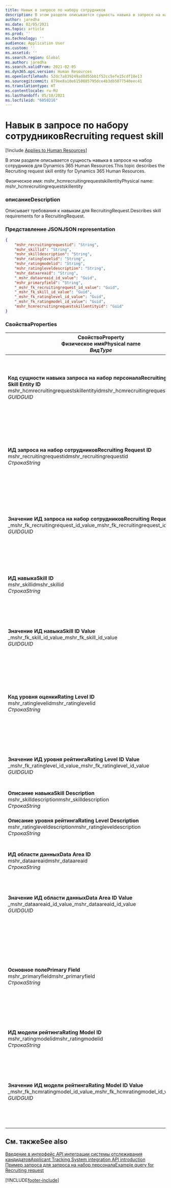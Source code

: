 ```yaml
---
title: Навык в запросе по набору сотрудников
description: В этом разделе описывается сущность навыка в запросе на набор сотрудников для Dynamics 365 Human Resources.
author: jaredha
ms.date: 02/05/2021
ms.topic: article
ms.prod: ''
ms.technology: ''
audience: Application User
ms.custom: ''
ms.assetid: ''
ms.search.region: Global
ms.author: jaredha
ms.search.validFrom: 2021-02-05
ms.dyn365.ops.version: Human Resources
ms.openlocfilehash: 52dc7a839249ad8d55bb1f52cc5efe15cdf18e13
ms.sourcegitcommit: 879ee8a10e6158885795dce4b3db5077540eec41
ms.translationtype: HT
ms.contentlocale: ru-RU
ms.lasthandoff: 05/18/2021
ms.locfileid: "6059216"
---
```

# <a name="recruiting-request-skill"></a><span data-ttu-id="9fbda-103">Навык в запросе по набору сотрудников</span><span class="sxs-lookup"><span data-stu-id="9fbda-103">Recruiting request skill</span></span>

[!include [Applies to Human Resources](../includes/applies-to-hr.md)]

<span data-ttu-id="9fbda-104">В этом разделе описывается сущность навыка в запросе на набор сотрудников для Dynamics 365 Human Resources.</span><span class="sxs-lookup"><span data-stu-id="9fbda-104">This topic describes the Recruiting request skill entity for Dynamics 365 Human Resources.</span></span>

<span data-ttu-id="9fbda-105">Физическое имя: mshr_hcmrecruitingrequestskillentity</span><span class="sxs-lookup"><span data-stu-id="9fbda-105">Physical name: mshr_hcmrecruitingrequestskillentity</span></span>

### <a name="description"></a><span data-ttu-id="9fbda-106">описание</span><span class="sxs-lookup"><span data-stu-id="9fbda-106">Description</span></span>

<span data-ttu-id="9fbda-107">Описывает требования к навыкам для RecruitingRequest.</span><span class="sxs-lookup"><span data-stu-id="9fbda-107">Describes skill requirements for a RecruitingRequest.</span></span>

### <a name="json-representation"></a><span data-ttu-id="9fbda-108">Представление JSON</span><span class="sxs-lookup"><span data-stu-id="9fbda-108">JSON representation</span></span>

```json
{
    "mshr_recruitingrequestid": "String",
    "mshr_skillid": "String",
    "mshr_skilldescription": "String",
    "mshr_ratinglevelid": "String",
    "mshr_ratingmodelid": "String",
    "mshr_ratingleveldescription": "String",
    "mshr_dataareaid": "String",
    "_mshr_dataareaid_id_value": "Guid",
    "mshr_primaryfield": "String",
    "_mshr_fk_recruitingrequest_id_value": "Guid",
    "_mshr_fk_skill_id_value": "Guid",
    "_mshr_fk_ratinglevel_id_value": "Guid",
    "_mshr_fk_ratingmodel_id_value": "Guid",
    "mshr_hcmrecruitingrequestskillentityid": "Guid"
}
```

### <a name="properties"></a><span data-ttu-id="9fbda-109">Свойства</span><span class="sxs-lookup"><span data-stu-id="9fbda-109">Properties</span></span>

| <span data-ttu-id="9fbda-110">Свойство</span><span class="sxs-lookup"><span data-stu-id="9fbda-110">Property</span></span><br><span data-ttu-id="9fbda-111">**Физическое имя**</span><span class="sxs-lookup"><span data-stu-id="9fbda-111">**Physical name**</span></span><br><span data-ttu-id="9fbda-112">**_Вид_**</span><span class="sxs-lookup"><span data-stu-id="9fbda-112">**_Type_**</span></span> | <span data-ttu-id="9fbda-113">Использование</span><span class="sxs-lookup"><span data-stu-id="9fbda-113">Use</span></span> | <span data-ttu-id="9fbda-114">описание</span><span class="sxs-lookup"><span data-stu-id="9fbda-114">Description</span></span> |
| --- | --- | --- |
| <span data-ttu-id="9fbda-115">**Код сущности навыка запроса на набор персонала**</span><span class="sxs-lookup"><span data-stu-id="9fbda-115">**Recruiting Request Skill Entity ID**</span></span><br><span data-ttu-id="9fbda-116">mshr_hcmrecruitingrequestskillentityid</span><span class="sxs-lookup"><span data-stu-id="9fbda-116">mshr_hcmrecruitingrequestskillentityid</span></span><br><span data-ttu-id="9fbda-117">*GUID*</span><span class="sxs-lookup"><span data-stu-id="9fbda-117">*GUID*</span></span> | <span data-ttu-id="9fbda-118">Только для чтения</span><span class="sxs-lookup"><span data-stu-id="9fbda-118">Read-only</span></span><br><span data-ttu-id="9fbda-119">Требуется</span><span class="sxs-lookup"><span data-stu-id="9fbda-119">Required</span></span> | <span data-ttu-id="9fbda-120">Создаваемый системой уникальный идентификатор для записи **Навык запроса на набор сотрудников**.</span><span class="sxs-lookup"><span data-stu-id="9fbda-120">System-generated unique identifier for the **Recruiting Request Skill** record.</span></span> |
| <span data-ttu-id="9fbda-121">**ИД запроса на набор сотрудников**</span><span class="sxs-lookup"><span data-stu-id="9fbda-121">**Recruiting Request ID**</span></span><br><span data-ttu-id="9fbda-122">mshr_recruitingrequestid</span><span class="sxs-lookup"><span data-stu-id="9fbda-122">mshr_recruitingrequestid</span></span><br><span data-ttu-id="9fbda-123">*Строка*</span><span class="sxs-lookup"><span data-stu-id="9fbda-123">*String*</span></span> | <span data-ttu-id="9fbda-124">Однократная запись</span><span class="sxs-lookup"><span data-stu-id="9fbda-124">Write-once</span></span><br><span data-ttu-id="9fbda-125">Требуется</span><span class="sxs-lookup"><span data-stu-id="9fbda-125">Required</span></span> | <span data-ttu-id="9fbda-126">Уникальный идентификатор связанного запроса по набору сотрудников, доступный для чтения пользователем.</span><span class="sxs-lookup"><span data-stu-id="9fbda-126">The user-readable unique identifier of the associated recruiting request.</span></span> |
| <span data-ttu-id="9fbda-127">**Значение ИД запроса на набор сотрудников**</span><span class="sxs-lookup"><span data-stu-id="9fbda-127">**Recruiting Request ID Value**</span></span><br><span data-ttu-id="9fbda-128">_mshr_fk_recruitingrequest_id_value</span><span class="sxs-lookup"><span data-stu-id="9fbda-128">_mshr_fk_recruitingrequest_id_value</span></span><br><span data-ttu-id="9fbda-129">*GUID*</span><span class="sxs-lookup"><span data-stu-id="9fbda-129">*GUID*</span></span> | <span data-ttu-id="9fbda-130">Только для чтения</span><span class="sxs-lookup"><span data-stu-id="9fbda-130">Read-only</span></span><br><span data-ttu-id="9fbda-131">Требуется</span><span class="sxs-lookup"><span data-stu-id="9fbda-131">Required</span></span><br> <span data-ttu-id="9fbda-132">Внешний ключ: mshr_hcmrecruitingrequestentityid сущности mshr_hcmrecruitingrequestentity</span><span class="sxs-lookup"><span data-stu-id="9fbda-132">Foreign key: mshr_hcmrecruitingrequestentityid of mshr_hcmrecruitingrequestentity entity</span></span> | <span data-ttu-id="9fbda-133">Создаваемый системой уникальный идентификатор связанного запроса на набор сотрудников.</span><span class="sxs-lookup"><span data-stu-id="9fbda-133">System-generated unique identifier of the associated recruiting request.</span></span> |
| <span data-ttu-id="9fbda-134">**ИД навыка**</span><span class="sxs-lookup"><span data-stu-id="9fbda-134">**Skill ID**</span></span><br><span data-ttu-id="9fbda-135">mshr_skillid</span><span class="sxs-lookup"><span data-stu-id="9fbda-135">mshr_skillid</span></span><br><span data-ttu-id="9fbda-136">*Строка*</span><span class="sxs-lookup"><span data-stu-id="9fbda-136">*String*</span></span><br> | <span data-ttu-id="9fbda-137">Однократная запись</span><span class="sxs-lookup"><span data-stu-id="9fbda-137">Write-once</span></span><br><span data-ttu-id="9fbda-138">Требуется</span><span class="sxs-lookup"><span data-stu-id="9fbda-138">Required</span></span> | <span data-ttu-id="9fbda-139">Уникальный идентификатор требуемого навыка, доступный для чтения пользователем.</span><span class="sxs-lookup"><span data-stu-id="9fbda-139">The user-readable unique identifier of the required skill.</span></span> |
| <span data-ttu-id="9fbda-140">**Значение ИД навыка**</span><span class="sxs-lookup"><span data-stu-id="9fbda-140">**Skill ID Value**</span></span><br><span data-ttu-id="9fbda-141">_mshr_fk_skill_id_value</span><span class="sxs-lookup"><span data-stu-id="9fbda-141">_mshr_fk_skill_id_value</span></span><br><span data-ttu-id="9fbda-142">*GUID*</span><span class="sxs-lookup"><span data-stu-id="9fbda-142">*GUID*</span></span> | <span data-ttu-id="9fbda-143">Только для чтения</span><span class="sxs-lookup"><span data-stu-id="9fbda-143">Read-only</span></span><br><span data-ttu-id="9fbda-144">Требуется</span><span class="sxs-lookup"><span data-stu-id="9fbda-144">Required</span></span><br><span data-ttu-id="9fbda-145">Внешний ключ: mshr_hcmskillentityid сущности mshr_hcmskillentity</span><span class="sxs-lookup"><span data-stu-id="9fbda-145">Foreign key: mshr_hcmskillentityid of mshr_hcmskillentity entity</span></span> | <span data-ttu-id="9fbda-146">Созданный системой уникальный идентификатор требуемого навыка.</span><span class="sxs-lookup"><span data-stu-id="9fbda-146">System-generated unique identifier of the required skill.</span></span> |
| <span data-ttu-id="9fbda-147">**Код уровня оценки**</span><span class="sxs-lookup"><span data-stu-id="9fbda-147">**Rating Level ID**</span></span><br><span data-ttu-id="9fbda-148">mshr_ratinglevelid</span><span class="sxs-lookup"><span data-stu-id="9fbda-148">mshr_ratinglevelid</span></span><br><span data-ttu-id="9fbda-149">*Строка*</span><span class="sxs-lookup"><span data-stu-id="9fbda-149">*String*</span></span> | <span data-ttu-id="9fbda-150">Однократная запись</span><span class="sxs-lookup"><span data-stu-id="9fbda-150">Write-once</span></span><br><span data-ttu-id="9fbda-151">Необязательный</span><span class="sxs-lookup"><span data-stu-id="9fbda-151">Optional</span></span> | <span data-ttu-id="9fbda-152">Требуемое значение уровня навыков, выбранное для должности, на основе модели рейтинга, назначенной данному навыку.</span><span class="sxs-lookup"><span data-stu-id="9fbda-152">The required skill level value selected for the job, based on the rating model assigned to the skill.</span></span> |
| <span data-ttu-id="9fbda-153">**Значение ИД уровня рейтинга**</span><span class="sxs-lookup"><span data-stu-id="9fbda-153">**Rating Level ID Value**</span></span><br><span data-ttu-id="9fbda-154">_mshr_fk_ratinglevel_id_value</span><span class="sxs-lookup"><span data-stu-id="9fbda-154">_mshr_fk_ratinglevel_id_value</span></span><br><span data-ttu-id="9fbda-155">*GUID*</span><span class="sxs-lookup"><span data-stu-id="9fbda-155">*GUID*</span></span> | <span data-ttu-id="9fbda-156">Только для чтения</span><span class="sxs-lookup"><span data-stu-id="9fbda-156">Read-only</span></span><br><span data-ttu-id="9fbda-157">Необязательный</span><span class="sxs-lookup"><span data-stu-id="9fbda-157">Optional</span></span><br><span data-ttu-id="9fbda-158">Внешний ключ: mshr_hcmratinglevelentityid сущности mshr_hcmratinglevelentity</span><span class="sxs-lookup"><span data-stu-id="9fbda-158">Foreign key: mshr_hcmratinglevelentityid of mshr_hcmratinglevelentity entity</span></span> | <span data-ttu-id="9fbda-159">Созданный системой уникальный идентификатор для уровня.</span><span class="sxs-lookup"><span data-stu-id="9fbda-159">System-generated unique identifier for the level.</span></span> |
| <span data-ttu-id="9fbda-160">**Описание навыка**</span><span class="sxs-lookup"><span data-stu-id="9fbda-160">**Skill Description**</span></span><br><span data-ttu-id="9fbda-161">mshr_skilldescription</span><span class="sxs-lookup"><span data-stu-id="9fbda-161">mshr_skilldescription</span></span><br><span data-ttu-id="9fbda-162">*Строка*</span><span class="sxs-lookup"><span data-stu-id="9fbda-162">*String*</span></span> | <span data-ttu-id="9fbda-163">Только для чтения</span><span class="sxs-lookup"><span data-stu-id="9fbda-163">Read-only</span></span><br><span data-ttu-id="9fbda-164">Требуется</span><span class="sxs-lookup"><span data-stu-id="9fbda-164">Required</span></span> | <span data-ttu-id="9fbda-165">Описание навыка.</span><span class="sxs-lookup"><span data-stu-id="9fbda-165">The skill description.</span></span> |
| <span data-ttu-id="9fbda-166">**Описание уровня рейтинга**</span><span class="sxs-lookup"><span data-stu-id="9fbda-166">**Rating Level Description**</span></span><br><span data-ttu-id="9fbda-167">mshr_ratingleveldescription</span><span class="sxs-lookup"><span data-stu-id="9fbda-167">mshr_ratingleveldescription</span></span><br><span data-ttu-id="9fbda-168">*Строка*</span><span class="sxs-lookup"><span data-stu-id="9fbda-168">*String*</span></span> | <span data-ttu-id="9fbda-169">Только для чтения</span><span class="sxs-lookup"><span data-stu-id="9fbda-169">Read-only</span></span><br><span data-ttu-id="9fbda-170">Необязательный</span><span class="sxs-lookup"><span data-stu-id="9fbda-170">Optional</span></span> | <span data-ttu-id="9fbda-171">Описание выбранного уровня навыка.</span><span class="sxs-lookup"><span data-stu-id="9fbda-171">The description of the selected skill level.</span></span> |
| <span data-ttu-id="9fbda-172">**ИД области данных**</span><span class="sxs-lookup"><span data-stu-id="9fbda-172">**Data Area ID**</span></span><br><span data-ttu-id="9fbda-173">mshr_dataareaid</span><span class="sxs-lookup"><span data-stu-id="9fbda-173">mshr_dataareaid</span></span><br><span data-ttu-id="9fbda-174">*Строка*</span><span class="sxs-lookup"><span data-stu-id="9fbda-174">*String*</span></span> | <span data-ttu-id="9fbda-175">Чтение/запись</span><span class="sxs-lookup"><span data-stu-id="9fbda-175">Read/write</span></span><br><span data-ttu-id="9fbda-176">Необязательный</span><span class="sxs-lookup"><span data-stu-id="9fbda-176">Optional</span></span> | <span data-ttu-id="9fbda-177">Указывает юридическое лицо (компанию).</span><span class="sxs-lookup"><span data-stu-id="9fbda-177">Specifies the legal entity (company).</span></span> |
| <span data-ttu-id="9fbda-178">**Значение ИД области данных**</span><span class="sxs-lookup"><span data-stu-id="9fbda-178">**Data Area ID Value**</span></span><br><span data-ttu-id="9fbda-179">_mshr_dataareaid_id_value</span><span class="sxs-lookup"><span data-stu-id="9fbda-179">_mshr_dataareaid_id_value</span></span><br><span data-ttu-id="9fbda-180">*GUID*</span><span class="sxs-lookup"><span data-stu-id="9fbda-180">*GUID*</span></span> | <span data-ttu-id="9fbda-181">Только для чтения</span><span class="sxs-lookup"><span data-stu-id="9fbda-181">Read-only</span></span><br><span data-ttu-id="9fbda-182">Необязательный</span><span class="sxs-lookup"><span data-stu-id="9fbda-182">Optional</span></span><br><span data-ttu-id="9fbda-183">Внешний ключ: cdm_companyid сущности cdm_company</span><span class="sxs-lookup"><span data-stu-id="9fbda-183">Foreign key: cdm_companyid of cdm_company entity</span></span> | <span data-ttu-id="9fbda-184">Созданное системой значение GUID, идентифицирующее юридическое лицо (компанию).</span><span class="sxs-lookup"><span data-stu-id="9fbda-184">System-generated GUID value identifying the legal entity (company).</span></span> |
| <span data-ttu-id="9fbda-185">**Основное поле**</span><span class="sxs-lookup"><span data-stu-id="9fbda-185">**Primary Field**</span></span><br><span data-ttu-id="9fbda-186">mshr_primaryfield</span><span class="sxs-lookup"><span data-stu-id="9fbda-186">mshr_primaryfield</span></span><br><span data-ttu-id="9fbda-187">*Строка*</span><span class="sxs-lookup"><span data-stu-id="9fbda-187">*String*</span></span> | <span data-ttu-id="9fbda-188">Только для чтения</span><span class="sxs-lookup"><span data-stu-id="9fbda-188">Read-only</span></span><br><span data-ttu-id="9fbda-189">Требуется</span><span class="sxs-lookup"><span data-stu-id="9fbda-189">Required</span></span> | <span data-ttu-id="9fbda-190">Объединение значения запроса на набор сотрудников и кода навыка в качестве другого метода для уникальной идентификации записи.</span><span class="sxs-lookup"><span data-stu-id="9fbda-190">Concatenation of Recruiting Request value and Skill ID as another method to uniquely identify the record.</span></span> |
| <span data-ttu-id="9fbda-191">**ИД модели рейтинга**</span><span class="sxs-lookup"><span data-stu-id="9fbda-191">**Rating Model ID**</span></span><br><span data-ttu-id="9fbda-192">mshr_ratingmodelid</span><span class="sxs-lookup"><span data-stu-id="9fbda-192">mshr_ratingmodelid</span></span><br><span data-ttu-id="9fbda-193">*Строка*</span><span class="sxs-lookup"><span data-stu-id="9fbda-193">*String*</span></span> | <span data-ttu-id="9fbda-194">Чтение-запись</span><span class="sxs-lookup"><span data-stu-id="9fbda-194">Read-write</span></span><br><span data-ttu-id="9fbda-195">Требуется</span><span class="sxs-lookup"><span data-stu-id="9fbda-195">Required</span></span> | <span data-ttu-id="9fbda-196">Модель рейтинга, используемая для оценки навыка.</span><span class="sxs-lookup"><span data-stu-id="9fbda-196">The rating model used to rate the skill.</span></span> |
| <span data-ttu-id="9fbda-197">**Значение ИД модели рейтинга**</span><span class="sxs-lookup"><span data-stu-id="9fbda-197">**Rating Model ID Value**</span></span><br><span data-ttu-id="9fbda-198">_mshr_fk_hcmratingmodel_id_value</span><span class="sxs-lookup"><span data-stu-id="9fbda-198">_mshr_fk_hcmratingmodel_id_value</span></span><br><span data-ttu-id="9fbda-199">*GUID*</span><span class="sxs-lookup"><span data-stu-id="9fbda-199">*GUID*</span></span> | <span data-ttu-id="9fbda-200">Только для чтения</span><span class="sxs-lookup"><span data-stu-id="9fbda-200">Read-only</span></span><br><span data-ttu-id="9fbda-201">Требуется</span><span class="sxs-lookup"><span data-stu-id="9fbda-201">Required</span></span><br><span data-ttu-id="9fbda-202">Внешний ключ: mshr_hcmratingmodelentityid сущности mshr_hcmratingmodelentity</span><span class="sxs-lookup"><span data-stu-id="9fbda-202">Foreign key: mshr_hcmratingmodelentityid of mshr_hcmratingmodelentity entity</span></span> | <span data-ttu-id="9fbda-203">Созданный системой уникальный идентификатор модели рейтинга, используемой для оценки навыка.</span><span class="sxs-lookup"><span data-stu-id="9fbda-203">System-generated unique identifier of the rating model used to rate the skill.</span></span> |

## <a name="see-also"></a><span data-ttu-id="9fbda-204">См. также</span><span class="sxs-lookup"><span data-stu-id="9fbda-204">See also</span></span>

[<span data-ttu-id="9fbda-205">Введение в интерфейс API интеграции системы отслеживания кандидатов</span><span class="sxs-lookup"><span data-stu-id="9fbda-205">Applicant Tracking System integration API introduction</span></span>](hr-admin-integration-ats-api-introduction.md)<br>
[<span data-ttu-id="9fbda-206">Пример запроса для запроса на набор персонала</span><span class="sxs-lookup"><span data-stu-id="9fbda-206">Example query for Recruiting request</span></span>](hr-admin-integration-ats-api-recruiting-request-example-query.md)


[!INCLUDE[footer-include](../includes/footer-banner.md)]